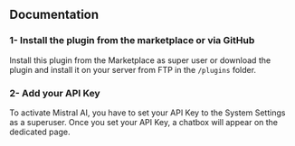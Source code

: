 ## Documentation

### 1- Install the plugin from the marketplace or via GitHub

Install this plugin from the Marketplace as super user or download the plugin and install it on your server from FTP in
the `/plugins` folder.

### 2- Add your API Key

To activate Mistral AI, you have to set your API Key to the System Settings as a superuser.
Once you set your API Key, a chatbox will appear on the dedicated page.